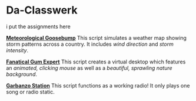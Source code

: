 # Da-Classwerk
i put the assignments here

[**Meteorological Goosebump**](https://github.com/millerid30/Da-Classwerk/blob/gh-pages/miller_Meteorological_Goosebump_(Lab_7).zip)
This script simulates a weather map showing storm patterns across a country.
It includes _wind direction_ and _storm intensity_.

[**Fanatical Gum Expert**](https://github.com/millerid30/Da-Classwerk/blob/gh-pages/miller_Fanatical_Gum_Expert_(Lab_8).zip)
This script creates a virtual desktop which features an _animated, clicking mouse_ as well as a _beautiful, sprawling nature background_.

[**Garbanzo Station**](https://github.com/millerid30/Da-Classwerk/blob/gh-pages/miller_Garbanzo_Station_(Lab_10).zip)
This script functions as a working radio! It only plays one song or radio static.
